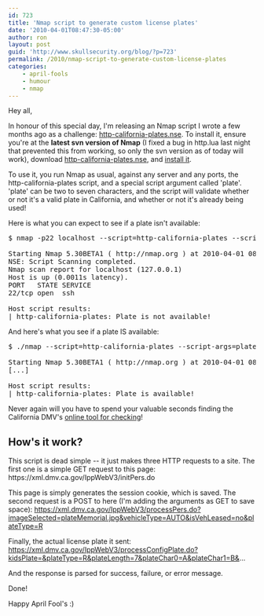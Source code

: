 ```yaml
---
id: 723
title: 'Nmap script to generate custom license plates'
date: '2010-04-01T08:47:30-05:00'
author: ron
layout: post
guid: 'http://www.skullsecurity.org/blog/?p=723'
permalink: /2010/nmap-script-to-generate-custom-license-plates
categories:
    - april-fools
    - humour
    - nmap
---
```


Hey all,

In honour of this special day, I'm releasing an Nmap script I wrote a few months ago as a challenge: <a href='/blogdata/http-california-plates.nse'>http-california-plates.nse</a>. To install it, ensure you're at the <strong>latest svn version of Nmap</strong> (I fixed a bug in http.lua last night that prevented this from working, so only the svn version as of today will work), download <a href='/blogdata/http-california-plates.nse'>http-california-plates.nse</a>, and <a href='http://www.skullsecurity.org/blog/?p=459'>install it</a>. 
<!--more-->
To use it, you run Nmap as usual, against any server and any ports, the http-california-plates script, and a special script argument called 'plate'. 'plate' can be two to seven characters, and the script will validate whether or not it's a valid plate in California, and whether or not it's already being used! 

Here is what you can expect to see if a plate isn't available:
<pre>$ nmap -p22 localhost --script=http-california-plates --script-args=plate=abcdef

Starting Nmap 5.30BETA1 ( http://nmap.org ) at 2010-04-01 08:27 CDT
NSE: Script Scanning completed.
Nmap scan report for localhost (127.0.0.1)
Host is up (0.0011s latency).
PORT   STATE SERVICE
22/tcp open  ssh

Host script results:
|_http-california-plates: Plate is not available!
</pre>

And here's what you see if a plate IS available:
<pre>$ ./nmap --script=http-california-plates --script-args=plate=inscure -p22 localhost

Starting Nmap 5.30BETA1 ( http://nmap.org ) at 2010-04-01 08:31 CDT
[...]

Host script results:
|_http-california-plates: Plate is available!
</pre>

Never again will you have to spend your valuable seconds finding the California DMV's <a href='https://xml.dmv.ca.gov/IppWebV3/welcome.do'>online tool for checking</a>!

<h2>How's it work?</h2>
This script is dead simple -- it just makes three HTTP requests to a site. The first one is a simple GET request to this page:
https://xml.dmv.ca.gov/IppWebV3/initPers.do

This page is simply generates the session cookie, which is saved. The second request is a POST to here (I'm adding the arguments as GET to save space):
https://xml.dmv.ca.gov/IppWebV3/processPers.do?imageSelected=plateMemorial.jpg&vehicleType=AUTO&isVehLeased=no&plateType=R

Finally, the actual license plate it sent:
https://xml.dmv.ca.gov/IppWebV3/processConfigPlate.do?kidsPlate=&plateType=R&plateLength=7&plateChar0=A&plateChar1=B&...

And the response is parsed for success, failure, or error message. 

Done! 

Happy April Fool's :)
